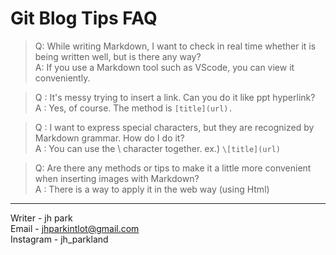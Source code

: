 # Git Blog Tips FAQ

> Q: While writing Markdown, I want to check in real time whether it is being written well, but is there any way?  
A: If you use a Markdown tool such as VScode, you can view it conveniently.

>Q : It's messy trying to insert a link. Can you do it like ppt hyperlink?  
A : Yes, of course. The method is ```[title](url).```

> Q : I want to express special characters, but they are recognized by Markdown grammar. How do I do it?  
A : You can use the \ character together. ex.) ```\[title](url)```

> Q: Are there any methods or tips to make it a little more convenient when inserting images with Markdown?  
A : There is a way to apply it in the web way (using Html)


----
Writer - jh park  
Email - jhparkintlot@gmail.com  
Instagram - jh_parkland  
